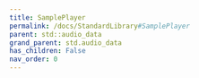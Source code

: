 ```yaml
---
title: SamplePlayer
permalink: /docs/StandardLibrary#SamplePlayer
parent: std::audio_data
grand_parent: std.audio_data
has_children: False
nav_order: 0
---
```

